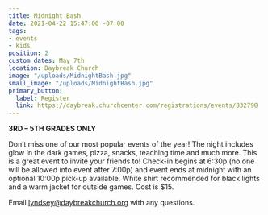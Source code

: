 ```yaml
---
title: Midnight Bash
date: 2021-04-22 15:47:00 -07:00
tags:
- events
- kids
position: 2
custom_dates: May 7th
location: Daybreak Church
image: "/uploads/MidnightBash.jpg"
small_image: "/uploads/MidnightBash.jpg"
primary_button:
  label: Register
  link: https://daybreak.churchcenter.com/registrations/events/832798
---
```


**3RD – 5TH GRADES ONLY**

Don’t miss one of our most popular events of the year! The night includes glow in the dark games, pizza, snacks, teaching time and much more. This is a great event to invite your friends to! Check-in begins at 6:30p (no one will be allowed into event after 7:00p) and event ends at midnight with an optional 10:00p pick-up available. White shirt recommended for black lights and a warm jacket for outside games. Cost is $15. 

Email lyndsey@daybreakchurch.org with any questions.